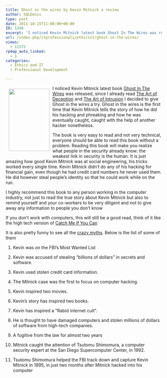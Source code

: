 ```yaml
---
title: Ghost in the wires by Kevin Mitnick a review
author: SQLDenis
type: post
date: 2011-10-15T11:08:00+00:00
ID: 1348
excerpt: 'I noticed Kevin Mitnick latest book Ghost In The Wires was released, since I already read The Art of Deception and The Art of Intrusion I decided to give Ghost in the wires a try. Ghost in the wires is the first time that Kevin Mitnick tells the story o&hellip;'
url: /index.php/itprofessionals/ethicsit/ghost-in-the-wires/
views:
  - 11575
rp4wp_auto_linked:
  - 1
categories:
  - Ethics and IT
  - Professional Development

---
```

<div class="image_block">
  <a href="/wp-content/uploads/blogs/ITProfessionals/Books/GhostInTheWires.jpg?mtime=1318682575"><img alt="" src="/wp-content/uploads/blogs/ITProfessionals/Books/GhostInTheWires.jpg?mtime=1318682575" width="131" height="200" style="float: left; margin: 10px 10px 10px 10px" /></a>
</div>

I noticed Kevin Mitnick latest book [Ghost In The Wires][1] was released, since I already read [The Art of Deception][2] and [The Art of Intrusion][3] I decided to give Ghost in the wires a try. Ghost in the wires is the first time that Kevin Mitnick tells the story of how he did his hacking and phreaking and how he was eventually caught, caught with the help of another hacker nonetheless. 

The book is very easy to read and not very technical, everyone should be able to read this book without a problem. Reading this book will make you realize what people in the security already know: the weakest link in security is the human. It is just amazing how good Kevin Mitnick was at social engineering, his tricks worked every single time. Kevin Mitnick didn&#8217;t do any of his hacking for financial gain, even though he had credit card numbers he never used them. He did however steal people&#8217;s identity so that he could work while on the run.

I highly recommend this book to any person working in the computer industry, not just to read the true story about Kevin Mitnick but also to remind yourself and your co-workers to be very diligent and not to give away any information to people you don&#8217;t know

If you don&#8217;t work with computers, this will still be a good read, think of it like the high tech version of [Catch Me If You Can][4]

It is also pretty funny to see all the [crazy myths][5]. Below is the list of some of them

1) Kevin was on the FBI&#8217;s Most Wanted List
  
2) Kevin was accused of stealing &#8220;billions of dollars&#8221; in secrets and software.
  
3) Kevin used stolen credit card information.
  
4) The Mitnick case was the first to focus on computer hacking.
  
5) Kevin inspired two movies.
  
6) Kevin&#8217;s story has inspired two books.
  
7) Kevin has inspired a &#8220;Rabid internet cult&#8221;.
  
8) He is thought to have damaged computers and stolen millions of dollars of software from high-tech companies.
  
9) A fugitive from the law for almost two years
  
10) Mitnick caught the attention of Tsutomu Shimomura, a computer security expert at the San Diego Supercomputer Center, in 1992.
  
11) Tsutomu Shimomura helped the FBI track down and capture Kevin Mitnick in 1995, in just two months after Mitnick hacked into his computer

 [1]: http://www.amazon.com/gp/product/0316037702/ref=as_li_ss_tl?ie=UTF8&tag=sql08-20&linkCode=as2&camp=217145&creative=399369&creativeASIN=0316037702
 [2]: http://www.amazon.com/gp/product/076454280X/ref=as_li_ss_tl?ie=UTF8&tag=sql08-20&linkCode=as2&camp=217145&creative=399369&creativeASIN=076454280X
 [3]: http://www.amazon.com/gp/product/0471782661/ref=as_li_ss_tl?ie=UTF8&tag=sql08-20&linkCode=as2&camp=217145&creative=399369&creativeASIN=0471782661
 [4]: http://www.amazon.com/gp/product/0767905385/ref=as_li_ss_tl?ie=UTF8&tag=sql08-20&linkCode=as2&camp=217145&creative=399369&creativeASIN=0767905385
 [5]: http://www.albany.net/~dsissman/channelone.html